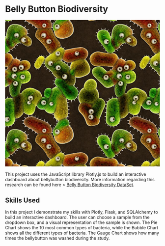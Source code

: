 # Belly Button Biodiversity

![Bacteria by filterforge.com](Images/bacteria_by_filterforgedotcom.jpg)

This project uses the JavaScript library Plotly.js to build an interactive dashboard
about bellybutton biodiversity. More information regarding this research can be
found here >
[Belly Button Biodiversity DataSet](http://robdunnlab.com/projects/belly-button-biodiversity/).

## Skills Used

In this project I demonstrate my skills with Plotly, Flask, and SQLAlchemy to build
an interactive dashboard. The user can choose a sample from the dropdown box, and
a visual representation of the sample is shown. The Pie Chart shows the 10 most
common types of bacteria, while the Bubble Chart shows all the different
types of bacteria. The Gauge Chart shows how many times the bellybutton was washed
during the study.
